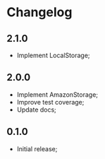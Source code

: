 # Changelog

## 2.1.0

- Implement LocalStorage;

## 2.0.0

- Implement AmazonStorage;
- Improve test coverage;
- Update docs;

## 0.1.0

- Initial release;
